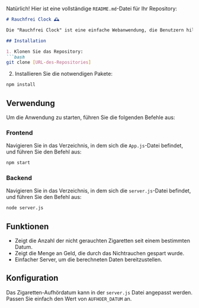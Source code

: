Natürlich! Hier ist eine vollständige `README.md`-Datei für Ihr Repository:

```markdown
# Rauchfrei Clock 🕰️

Die "Rauchfrei Clock" ist eine einfache Webanwendung, die Benutzern hilft, den Fortschritt nach dem Aufhören mit dem Rauchen zu verfolgen. Sie zeigt an, wie viele Zigaretten der Benutzer seit dem Aufhören nicht geraucht hat und wie viel Geld er dadurch gespart hat.

## Installation

1. Klonen Sie das Repository:
```bash
git clone [URL-des-Repositories]
```

2. Installieren Sie die notwendigen Pakete:
```bash
npm install
```

## Verwendung

Um die Anwendung zu starten, führen Sie die folgenden Befehle aus:

### Frontend

Navigieren Sie in das Verzeichnis, in dem sich die `App.js`-Datei befindet, und führen Sie den Befehl aus:
```bash
npm start
```

### Backend

Navigieren Sie in das Verzeichnis, in dem sich die `server.js`-Datei befindet, und führen Sie den Befehl aus:
```bash
node server.js
```

## Funktionen

- Zeigt die Anzahl der nicht gerauchten Zigaretten seit einem bestimmten Datum.
- Zeigt die Menge an Geld, die durch das Nichtrauchen gespart wurde.
- Einfacher Server, um die berechneten Daten bereitzustellen.

## Konfiguration

Das Zigaretten-Aufhördatum kann in der `server.js` Datei angepasst werden. Passen Sie einfach den Wert von `AUFHOER_DATUM` an.

